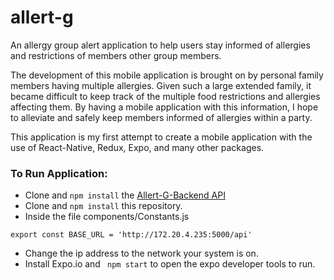# allert-g
An allergy group alert application to help users stay informed of allergies and restrictions of members other group members.

The development of this mobile application is brought on by personal family members having multiple allergies. Given such a large extended family, it became difficult to keep track of the multiple food restrictions and allergies affecting them.  By having a mobile application with this information, I hope to alleviate and safely keep members informed of allergies within a party.

This application is my first attempt to create a mobile application with the use of React-Native, Redux, Expo, and many other packages.

### To Run Application:

* Clone and ```npm install``` the [Allert-G-Backend API](https://github.com/ody360/Allert-G-Backend)
* Clone and ```npm install``` this repository. 
* Inside the file components/Constants.js 

```
export const BASE_URL = 'http://172.20.4.235:5000/api'
```
* Change the ip address to the network your system is on. 
* Install Expo.io and 
``` npm start```
to open the expo developer tools to run.

